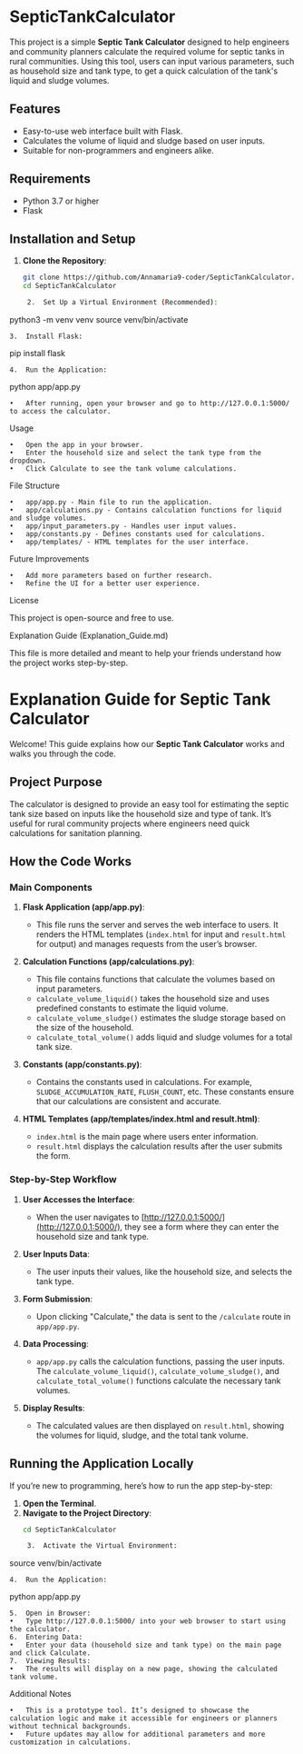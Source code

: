 # SepticTankCalculator

This project is a simple **Septic Tank Calculator** designed to help engineers and community planners calculate the required volume for septic tanks in rural communities. Using this tool, users can input various parameters, such as household size and tank type, to get a quick calculation of the tank's liquid and sludge volumes.

## Features
- Easy-to-use web interface built with Flask.
- Calculates the volume of liquid and sludge based on user inputs.
- Suitable for non-programmers and engineers alike.

## Requirements
- Python 3.7 or higher
- Flask

## Installation and Setup

1. **Clone the Repository**:
   ```bash
   git clone https://github.com/Annamaria9-coder/SepticTankCalculator.git
   cd SepticTankCalculator

	2.	Set Up a Virtual Environment (Recommended):

python3 -m venv venv
source venv/bin/activate


	3.	Install Flask:

pip install flask


	4.	Run the Application:

python app/app.py

	•	After running, open your browser and go to http://127.0.0.1:5000/ to access the calculator.

Usage

	•	Open the app in your browser.
	•	Enter the household size and select the tank type from the dropdown.
	•	Click Calculate to see the tank volume calculations.

File Structure

	•	app/app.py - Main file to run the application.
	•	app/calculations.py - Contains calculation functions for liquid and sludge volumes.
	•	app/input_parameters.py - Handles user input values.
	•	app/constants.py - Defines constants used for calculations.
	•	app/templates/ - HTML templates for the user interface.

Future Improvements

	•	Add more parameters based on further research.
	•	Refine the UI for a better user experience.

License

This project is open-source and free to use.

Explanation Guide (Explanation_Guide.md)

This file is more detailed and meant to help your friends understand how the project works step-by-step.

# Explanation Guide for Septic Tank Calculator

Welcome! This guide explains how our **Septic Tank Calculator** works and walks you through the code.

## Project Purpose

The calculator is designed to provide an easy tool for estimating the septic tank size based on inputs like the household size and type of tank. It’s useful for rural community projects where engineers need quick calculations for sanitation planning.

## How the Code Works

### Main Components

1. **Flask Application (app/app.py)**: 
   - This file runs the server and serves the web interface to users. It renders the HTML templates (`index.html` for input and `result.html` for output) and manages requests from the user’s browser.
   
2. **Calculation Functions (app/calculations.py)**:
   - This file contains functions that calculate the volumes based on input parameters.
   - `calculate_volume_liquid()` takes the household size and uses predefined constants to estimate the liquid volume.
   - `calculate_volume_sludge()` estimates the sludge storage based on the size of the household.
   - `calculate_total_volume()` adds liquid and sludge volumes for a total tank size.

3. **Constants (app/constants.py)**:
   - Contains the constants used in calculations. For example, `SLUDGE_ACCUMULATION_RATE`, `FLUSH_COUNT`, etc. These constants ensure that our calculations are consistent and accurate.

4. **HTML Templates (app/templates/index.html and result.html)**:
   - `index.html` is the main page where users enter information.
   - `result.html` displays the calculation results after the user submits the form.

### Step-by-Step Workflow

1. **User Accesses the Interface**:
   - When the user navigates to [http://127.0.0.1:5000/](http://127.0.0.1:5000/), they see a form where they can enter the household size and tank type.

2. **User Inputs Data**:
   - The user inputs their values, like the household size, and selects the tank type.

3. **Form Submission**:
   - Upon clicking "Calculate," the data is sent to the `/calculate` route in `app/app.py`.

4. **Data Processing**:
   - `app/app.py` calls the calculation functions, passing the user inputs. The `calculate_volume_liquid()`, `calculate_volume_sludge()`, and `calculate_total_volume()` functions calculate the necessary tank volumes.

5. **Display Results**:
   - The calculated values are then displayed on `result.html`, showing the volumes for liquid, sludge, and the total tank volume.

## Running the Application Locally

If you’re new to programming, here’s how to run the app step-by-step:

1. **Open the Terminal**.
2. **Navigate to the Project Directory**:
   ```bash
   cd SepticTankCalculator

	3.	Activate the Virtual Environment:

source venv/bin/activate


	4.	Run the Application:

python app/app.py


	5.	Open in Browser:
	•	Type http://127.0.0.1:5000/ into your web browser to start using the calculator.
	6.	Entering Data:
	•	Enter your data (household size and tank type) on the main page and click Calculate.
	7.	Viewing Results:
	•	The results will display on a new page, showing the calculated tank volume.

Additional Notes

	•	This is a prototype tool. It’s designed to showcase the calculation logic and make it accessible for engineers or planners without technical backgrounds.
	•	Future updates may allow for additional parameters and more customization in calculations.

